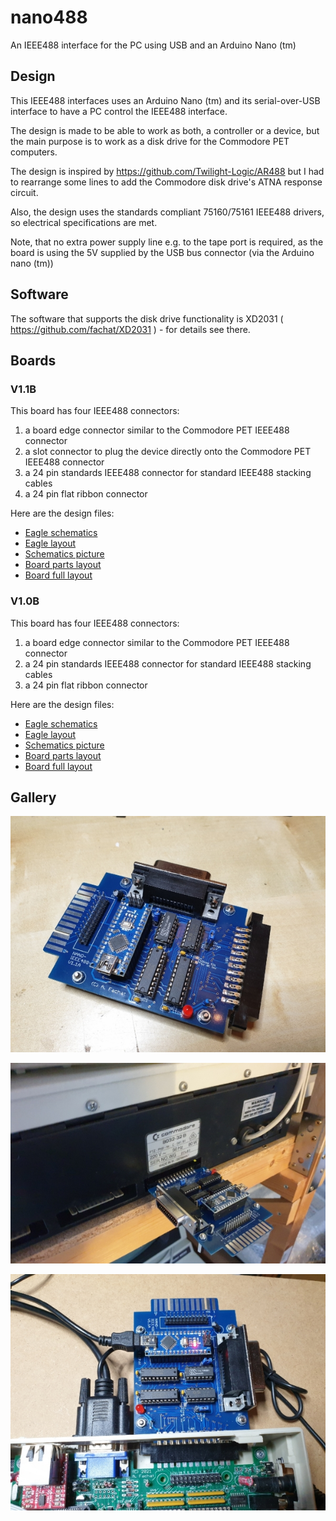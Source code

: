 # nano488

An IEEE488 interface for the PC using USB and an Arduino Nano (tm)

## Design

This IEEE488 interfaces uses an Arduino Nano (tm) and its serial-over-USB interface to have a PC control the IEEE488 interface.

The design is made to be able to work as both, a controller or a device, but the main purpose is to work as
a disk drive for the Commodore PET computers.

The design is inspired by https://github.com/Twilight-Logic/AR488 but I had to rearrange some lines to
add the Commodore disk drive's ATNA response circuit.

Also, the design uses the standards compliant 75160/75161 IEEE488 drivers, so electrical specifications are met.

Note, that no extra power supply line e.g. to the tape port is required, as the board is using the 5V
supplied by the USB bus connector (via the Arduino nano (tm))

## Software

The software that supports the disk drive functionality is XD2031 ( https://github.com/fachat/XD2031 ) - for details see there.

## Boards

### V1.1B

This board has four IEEE488 connectors:

1. a board edge connector similar to the Commodore PET IEEE488 connector
2. a slot connector to plug the device directly onto the Commodore PET IEEE488 connector
3. a 24 pin standards IEEE488 connector for standard IEEE488 stacking cables
4. a 24 pin flat ribbon connector

Here are the design files:

- [Eagle schematics](v1.1b/nano_ieee488_v1.1b.sch)
- [Eagle layout](v1.1b/nano_ieee488_v1.1b.brd)
- [Schematics picture](v1.1b/nano_ieee488_v1.1b-sch.png)
- [Board parts layout](v1.1b/nano_ieee488_v1.1b-layout.png)
- [Board full layout](v1.1b/nano_ieee488_v1.1b-brd.png)


### V1.0B

This board has four IEEE488 connectors:

1. a board edge connector similar to the Commodore PET IEEE488 connector
1. a 24 pin standards IEEE488 connector for standard IEEE488 stacking cables
1. a 24 pin flat ribbon connector

Here are the design files:

- [Eagle schematics](v1.0b/nano_ieee488_v1.0b.sch)
- [Eagle layout](v1.0b/nano_ieee488_v1.0b.brd)
- [Schematics picture](v1.0b/nano_ieee488_v1.0b-sch.png)
- [Board parts layout](v1.0b/nano_ieee488_v1.0b-layout.png)
- [Board full layout](v1.0b/nano_ieee488_v1.0b-brd.png)

## Gallery

![Nano-488](pictures/nano488.jpg)

![Nano-488 at a Commodore PET](pictures/nano488-pet.jpg)

![Nano-488 at a Micro-PET](pictures/nano488-upet.jpg)

